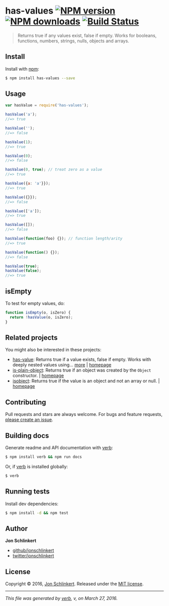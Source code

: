 # has-values [![NPM version](https://img.shields.io/npm/v/has-values.svg?style=flat)](https://www.npmjs.com/package/has-values) [![NPM downloads](https://img.shields.io/npm/dm/has-values.svg?style=flat)](https://npmjs.org/package/has-values) [![Build Status](https://img.shields.io/travis/jonschlinkert/has-values.svg?style=flat)](https://travis-ci.org/jonschlinkert/has-values)

> Returns true if any values exist, false if empty. Works for booleans, functions, numbers, strings, nulls, objects and arrays.

## Install

Install with [npm](https://www.npmjs.com/):

```sh
$ npm install has-values --save
```

## Usage

```js
var hasValue = require('has-values');

hasValue('a');
//=> true

hasValue('');
//=> false

hasValue(1);
//=> true

hasValue(0);
//=> false

hasValue(0, true); // treat zero as a value
//=> true

hasValue({a: 'a'}});
//=> true

hasValue({}});
//=> false

hasValue(['a']);
//=> true

hasValue([]);
//=> false

hasValue(function(foo) {}); // function length/arity
//=> true

hasValue(function() {});
//=> false

hasValue(true);
hasValue(false);
//=> true
```

## isEmpty

To test for empty values, do:

```js
function isEmpty(o, isZero) {
  return !hasValue(o, isZero);
}
```

## Related projects

You might also be interested in these projects:

* [has-value](https://www.npmjs.com/package/has-value): Returns true if a value exists, false if empty. Works with deeply nested values using… [more](https://www.npmjs.com/package/has-value) | [homepage](https://github.com/jonschlinkert/has-value)
* [is-plain-object](https://www.npmjs.com/package/is-plain-object): Returns true if an object was created by the `Object` constructor. | [homepage](https://github.com/jonschlinkert/is-plain-object)
* [isobject](https://www.npmjs.com/package/isobject): Returns true if the value is an object and not an array or null. | [homepage](https://github.com/jonschlinkert/isobject)

## Contributing

Pull requests and stars are always welcome. For bugs and feature requests, [please create an issue](https://github.com/jonschlinkert/has-values/issues/new).

## Building docs

Generate readme and API documentation with [verb](https://github.com/verbose/verb):

```sh
$ npm install verb && npm run docs
```

Or, if [verb](https://github.com/verbose/verb) is installed globally:

```sh
$ verb
```

## Running tests

Install dev dependencies:

```sh
$ npm install -d && npm test
```

## Author

**Jon Schlinkert**

* [github/jonschlinkert](https://github.com/jonschlinkert)
* [twitter/jonschlinkert](http://twitter.com/jonschlinkert)

## License

Copyright © 2016, [Jon Schlinkert](https://github.com/jonschlinkert).
Released under the [MIT license](https://github.com/jonschlinkert/has-values/blob/master/LICENSE).

***

_This file was generated by [verb](https://github.com/verbose/verb), v, on March 27, 2016._